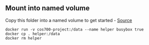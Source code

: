 ## Mount into named volume
Copy this folder into a named volume to get started - [Source](https://stackoverflow.com/a/37469637/2727983)
```
docker run -v cos700-project:/data --name helper busybox true
docker cp . helper:/data
docker rm helper
```
